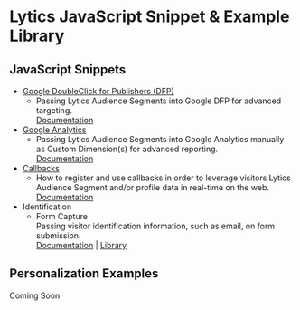 # Lytics JavaScript Snippet & Example Library

## JavaScript Snippets

* [Google DoubleClick for Publishers (DFP)](https://github.com/lytics/js-snippets/tree/master/integrations/googledfp)
	* Passing Lytics Audience Segments into Google DFP for advanced targeting.  
	  [Documentation](https://activate.getlytics.com/resources/documentation/integrations_doubleclick)
* [Google Analytics](https://github.com/lytics/js-snippets/tree/master/integrations/googleanalytics)
	* Passing Lytics Audience Segments into Google Analytics manually as Custom Dimension(s) for advanced reporting.  
	  [Documentation](https://activate.getlytics.com/resources/documentation/integrations_google_analytics)
* [Callbacks](https://github.com/lytics/js-snippets/tree/master/entitycallback)
	* How to register and use callbacks in order to leverage visitors Lytics Audience Segment and/or profile data in real-time on the web.  
	  [Documentation](https://activate.getlytics.com/resources/documentation/getting_started_web)
* Identification
	* Form Capture  
	  Passing visitor identification information, such as email, on form submission.  
	  [Documentation](abc) | [Library](abc)


## Personalization Examples

Coming Soon